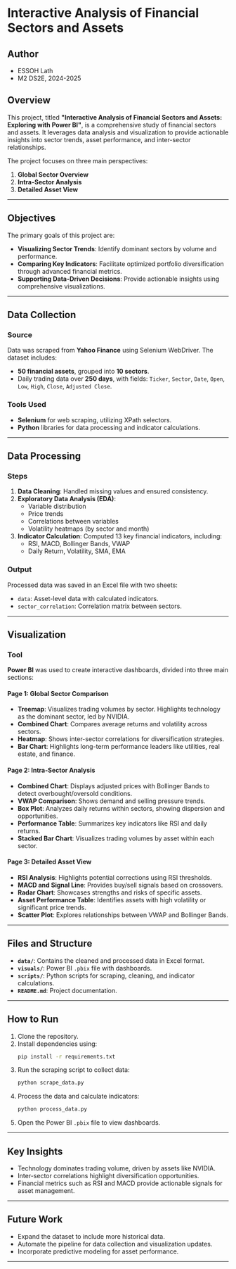 # Interactive Analysis of Financial Sectors and Assets

## Author
- ESSOH Lath 
- M2 DS2E, 2024-2025  

## Overview
This project, titled **"Interactive Analysis of Financial Sectors and Assets: Exploring with Power BI"**, is a comprehensive study of financial sectors and assets. It leverages data analysis and visualization to provide actionable insights into sector trends, asset performance, and inter-sector relationships.

The project focuses on three main perspectives:
1. **Global Sector Overview**
2. **Intra-Sector Analysis**
3. **Detailed Asset View**

---

## Objectives
The primary goals of this project are:
- **Visualizing Sector Trends**: Identify dominant sectors by volume and performance.
- **Comparing Key Indicators**: Facilitate optimized portfolio diversification through advanced financial metrics.
- **Supporting Data-Driven Decisions**: Provide actionable insights using comprehensive visualizations.

---

## Data Collection
### Source
Data was scraped from **Yahoo Finance** using Selenium WebDriver. The dataset includes:
- **50 financial assets**, grouped into **10 sectors**.
- Daily trading data over **250 days**, with fields: `Ticker`, `Sector`, `Date`, `Open`, `Low`, `High`, `Close`, `Adjusted Close`.

### Tools Used
- **Selenium** for web scraping, utilizing XPath selectors.
- **Python** libraries for data processing and indicator calculations.

---

## Data Processing
### Steps
1. **Data Cleaning**: Handled missing values and ensured consistency.
2. **Exploratory Data Analysis (EDA)**:
   - Variable distribution
   - Price trends
   - Correlations between variables
   - Volatility heatmaps (by sector and month)
3. **Indicator Calculation**: Computed 13 key financial indicators, including:
   - RSI, MACD, Bollinger Bands, VWAP
   - Daily Return, Volatility, SMA, EMA

### Output
Processed data was saved in an Excel file with two sheets:
- `data`: Asset-level data with calculated indicators.
- `sector_correlation`: Correlation matrix between sectors.

---

## Visualization
### Tool
**Power BI** was used to create interactive dashboards, divided into three main sections:

#### Page 1: Global Sector Comparison
- **Treemap**: Visualizes trading volumes by sector. Highlights technology as the dominant sector, led by NVIDIA.
- **Combined Chart**: Compares average returns and volatility across sectors.
- **Heatmap**: Shows inter-sector correlations for diversification strategies.
- **Bar Chart**: Highlights long-term performance leaders like utilities, real estate, and finance.

#### Page 2: Intra-Sector Analysis
- **Combined Chart**: Displays adjusted prices with Bollinger Bands to detect overbought/oversold conditions.
- **VWAP Comparison**: Shows demand and selling pressure trends.
- **Box Plot**: Analyzes daily returns within sectors, showing dispersion and opportunities.
- **Performance Table**: Summarizes key indicators like RSI and daily returns.
- **Stacked Bar Chart**: Visualizes trading volumes by asset within each sector.

#### Page 3: Detailed Asset View
- **RSI Analysis**: Highlights potential corrections using RSI thresholds.
- **MACD and Signal Line**: Provides buy/sell signals based on crossovers.
- **Radar Chart**: Showcases strengths and risks of specific assets.
- **Asset Performance Table**: Identifies assets with high volatility or significant price trends.
- **Scatter Plot**: Explores relationships between VWAP and Bollinger Bands.

---

## Files and Structure
- **`data/`**: Contains the cleaned and processed data in Excel format.
- **`visuals/`**: Power BI `.pbix` file with dashboards.
- **`scripts/`**: Python scripts for scraping, cleaning, and indicator calculations.
- **`README.md`**: Project documentation.

---

## How to Run
1. Clone the repository.
2. Install dependencies using:
   ```bash
   pip install -r requirements.txt
   ```
3. Run the scraping script to collect data:
   ```bash
   python scrape_data.py
   ```
4. Process the data and calculate indicators:
   ```bash
   python process_data.py
   ```
5. Open the Power BI `.pbix` file to view dashboards.

---

## Key Insights
- Technology dominates trading volume, driven by assets like NVIDIA.
- Inter-sector correlations highlight diversification opportunities.
- Financial metrics such as RSI and MACD provide actionable signals for asset management.

---

## Future Work
- Expand the dataset to include more historical data.
- Automate the pipeline for data collection and visualization updates.
- Incorporate predictive modeling for asset performance.

---



